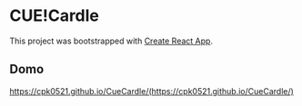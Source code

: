# CUE!Cardle

This project was bootstrapped with [Create React App](https://github.com/facebook/create-react-app).

## Domo

https://cpk0521.github.io/CueCardle/(https://cpk0521.github.io/CueCardle/)


